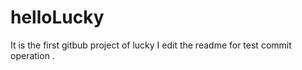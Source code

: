 # helloLucky
It is the first gitbub project of lucky 
I edit the readme for test commit operation .
